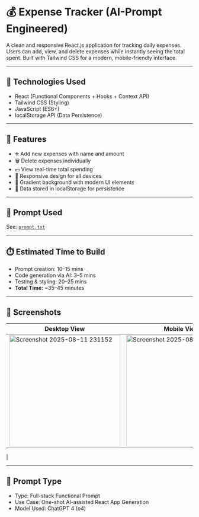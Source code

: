 # 💰 Expense Tracker (AI-Prompt Engineered)

A clean and responsive React.js application for tracking daily expenses. Users can add, view, and delete expenses while instantly seeing the total spent. Built with Tailwind CSS for a modern, mobile-friendly interface.

---

## 🔧 Technologies Used

- React (Functional Components + Hooks + Context API)
- Tailwind CSS (Styling)
- JavaScript (ES6+)
- localStorage API (Data Persistence)

---

## 🧪 Features

- ➕ Add new expenses with name and amount
- 🗑 Delete expenses individually
- 💵 View real-time total spending
- 📱 Responsive design for all devices
- 🎨 Gradient background with modern UI elements
- 💾 Data stored in localStorage for persistence

---

## 🧠 Prompt Used

See: [`prompt.txt`](./prompt.txt)

---

## ⏱️ Estimated Time to Build

- Prompt creation: 10–15 mins  
- Code generation via AI: 3–5 mins  
- Testing & styling: 20–25 mins  
- **Total Time:** ~35–45 minutes

---

## 📸 Screenshots

| Desktop View | Mobile View |
|--------------|-------------|
| <img width="300" height="300" alt="Screenshot 2025-08-11 231152" src="https://github.com/user-attachments/assets/8d220c03-c7cf-4291-9197-674bc7e07f16" />| <img width="300" height="300" alt="Screenshot 2025-08-11 231204" src="https://github.com/user-attachments/assets/744ece6e-75eb-44e3-b58c-0c2a48c866c2" />
 |

---

## 🧠 Prompt Type

- Type: Full-stack Functional Prompt  
- Use Case: One-shot AI-assisted React App Generation  
- Model Used: ChatGPT 4 (o4)
